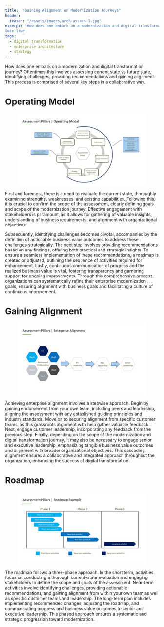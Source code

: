 ```yaml
---
title:  "Gaining Alignment on Modernization Journeys"
header:
  teaser: "/assets/images/arch-assess-1.jpg"
excerpt: "How does one embark on a modernization and digital transformation journey? Oftentimes this involves assessing current state vs future state, identifying challenges, providing recommendations and gaining alignment."
toc: true
tags:
  - digital transformation
  - enterprise architecture
  - strategy
---
```

How does one embark on a modernization and digital transformation journey? Oftentimes this involves assessing current state vs future state, identifying challenges, providing recommendations and gaining alignment. This process is comprised of several key steps in a collaborative way.

# Operating Model
<figure>
    <a href="/assets/images/arch-assess-1.jpg"><img src="/assets/images/arch-assess-1.jpg"></a>
</figure>

First and foremost, there is a need to evaluate the current state, thoroughly examining strengths, weaknesses, and existing capabilities. Following this, it is crucial to confirm the scope of the assessment, clearly defining goals and scope of the modernization journey.  Effective engagement with stakeholders is paramount, as it allows for gathering of valuable insights, understanding of business requirements, and alignment with organizational objectives. 

Subsequently, identifying challenges becomes pivotal, accompanied by the definition of actionable business value outcomes to address these challenges strategically. The next step involves providing recommendations based on any findings, offering both practical and strategic insights. To ensure a seamless implementation of these recommendations, a roadmap is created or adjusted, outlining the sequence of activities required for enhancement. Lastly, continuous communication of progress and the realized business value is vital, fostering transparency and garnering support for ongoing improvements. Through this comprehensive process, organizations can systematically refine their enterprise modernization goals, ensuring alignment with business goals and facilitating a culture of continuous improvement.

# Gaining Alignment
<figure>
    <a href="/assets/images/arch-assess-2.jpg"><img src="/assets/images/arch-assess-2.jpg"></a>
</figure>

Achieving enterprise alignment involves a stepwise approach. Begin by gaining endorsement from your own team, including peers and leadership, aligning the assessment with any established guiding principles and industry standards. Move on to securing alignment from specific customer teams, as this grassroots alignment with help gather valuable feedback. Next, engage customer leadership, incorporating any feedback from the previous step. Finally, depending on the scope of the modernization and digital transformation journey, it may also be necessary to engage senior and executive leadership, emphasizing tangible business value outcomes and alignment with broader organizational objectives. This cascading alignment ensures a collaborative and integrated approach throughout the organization, enhancing the success of digital transformation.

# Roadmap
<figure>
    <a href="/assets/images/arch-assess-3.jpg"><img src="/assets/images/arch-assess-3.jpg"></a>
</figure>

The roadmap follows a three-phase approach. In the short term, activities focus on conducting a thorough current-state evaluation and engaging stakeholders to define the scope and goals of the assessment. Near-term activities involve identifying challenges, providing actionable recommendations, and gaining alignment from within your own team as well as specific customer teams and leadership. The long-term plan includes implementing recommended changes, adjusting the roadmap, and communicating progress and business value outcomes to senior and executive leadership. This phased approach ensures a systematic and strategic progression toward modernization. 
